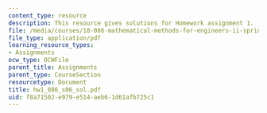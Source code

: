 ```yaml
---
content_type: resource
description: This resource gives solutions for Homework assignment 1.
file: /media/courses/18-086-mathematical-methods-for-engineers-ii-spring-2006/f8a71502e979e514aeb61d61afb725c1_hw1_086_s06_sol.pdf
file_type: application/pdf
learning_resource_types:
- Assignments
ocw_type: OCWFile
parent_title: Assignments
parent_type: CourseSection
resourcetype: Document
title: hw1_086_s06_sol.pdf
uid: f8a71502-e979-e514-aeb6-1d61afb725c1
---
```

